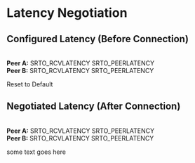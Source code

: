 # Latency Negotiation

<script type="module" src="https://cdn.jsdelivr.net/npm/@ionic/core/dist/ionic/ionic.esm.js"></script>
<script nomodule src="https://cdn.jsdelivr.net/npm/@ionic/core/dist/ionic/ionic.js"></script>
<link rel="stylesheet" href="https://cdn.jsdelivr.net/npm/@ionic/core/css/ionic.bundle.css" />


<!-- Readonly input -->

## Configured Latency (Before Connection)

<ion-grid>
    <ion-row>
        <ion-col size="2">
            </br><b>Peer A:</b>
        </ion-col>
        <ion-col size="auto">
            <ion-item>
                <ion-label position="stacked">SRTO_RCVLATENCY</ion-label>
                <ion-input id="RcvLatencyA" type="number" autocorrect="on"></ion-input>
            </ion-item>
        </ion-col>
        <ion-col size="auto">
            <ion-item>
                <ion-label position="stacked">SRTO_PEERLATENCY</ion-label>
                <ion-input id="PeerLatencyA" type="number"></ion-input>
            </ion-item>
        </ion-col>
    </ion-row>
    <ion-row>
        <ion-col size="2">
            </br><b>Peer B:</b>
        </ion-col>
        <ion-col size="auto">
            <ion-item>
                <ion-label position="stacked">SRTO_RCVLATENCY</ion-label>
                <ion-input id="RcvLatencyB" type="number"></ion-input>
            </ion-item>
        </ion-col>
        <ion-col size="auto">
            <ion-item>
                <ion-label position="stacked">SRTO_PEERLATENCY</ion-label>
                <ion-input id="PeerLatencyB" type="number"></ion-input>
            </ion-item>
        </ion-col>
    </ion-row>
</ion-grid>

<ion-button id="ResetDefaultBtn">Reset to Default</ion-button>

## Negotiated Latency (After Connection)

<ion-grid>
    <ion-row>
        <ion-col size="2">
            </br><b>Peer A:</b>
        </ion-col>
        <ion-col size="auto">
            <ion-item>
                <ion-label position="stacked">SRTO_RCVLATENCY</ion-label>
                <ion-input id="FinalRcvLatencyA" type="number" autocorrect="on"></ion-input>
            </ion-item>
        </ion-col>
        <ion-col size="auto">
            <ion-item>
                <ion-label position="stacked">SRTO_PEERLATENCY</ion-label>
                <ion-input id="FinalPeerLatencyA" type="number"></ion-input>
            </ion-item>
        </ion-col>
    </ion-row>
    <ion-row>
        <ion-col size="2">
            </br><b>Peer B:</b>
        </ion-col>
        <ion-col size="auto">
            <ion-item>
                <ion-label position="stacked">SRTO_RCVLATENCY</ion-label>
                <ion-input id="FinalRcvLatencyB" type="number"></ion-input>
            </ion-item>
        </ion-col>
        <ion-col size="auto">
            <ion-item>
                <ion-label position="stacked">SRTO_PEERLATENCY</ion-label>
                <ion-input id="FinalPeerLatencyB" type="number"></ion-input>
            </ion-item>
        </ion-col>
    </ion-row>
</ion-grid>

<script>
    var RcvLatencyA = document.getElementById("RcvLatencyA");
    var PeerLatencyA = document.getElementById("PeerLatencyA");
    var RcvLatencyB = document.getElementById("RcvLatencyB");
    var PeerLatencyB = document.getElementById("PeerLatencyB");
    var FinalRcvLatencyA = document.getElementById("FinalRcvLatencyA");
    var FinalPeerLatencyA = document.getElementById("FinalPeerLatencyA");
    var FinalRcvLatencyB = document.getElementById("FinalRcvLatencyB");
    var FinalPeerLatencyB = document.getElementById("FinalPeerLatencyB");
    var ResetDefaultBtn = document.getElementById("ResetDefaultBtn");

    updateRcvAPeerB = function () {
        let val = Math.max(RcvLatencyA.value, PeerLatencyB.value);
        FinalRcvLatencyA.value = val;
        FinalPeerLatencyB.value = val;
    };

    updateRcvBPeerA = function () {
        let val = Math.max(RcvLatencyB.value, PeerLatencyA.value);
        FinalRcvLatencyB.value = val;
        FinalPeerLatencyA.value = val;
    };

    resetDefault = function() {
        RcvLatencyA.value = 120;
        RcvLatencyB.value = 120;
        PeerLatencyA.value = 0;
        PeerLatencyB.value = 0;
        updateRcvAPeerB();
        updateRcvBPeerA();
    }

    document.addEventListener('DOMContentLoaded', function() {
        resetDefault();
    }, true);
    ResetDefaultBtn.addEventListener("click", resetDefault);

    RcvLatencyA.addEventListener("ionChange", updateRcvAPeerB);
    PeerLatencyB.addEventListener("ionChange", updateRcvAPeerB);
    RcvLatencyB.addEventListener("ionChange", updateRcvBPeerA);
    PeerLatencyA.addEventListener("ionChange", updateRcvBPeerA);
</script>


some text goes here

